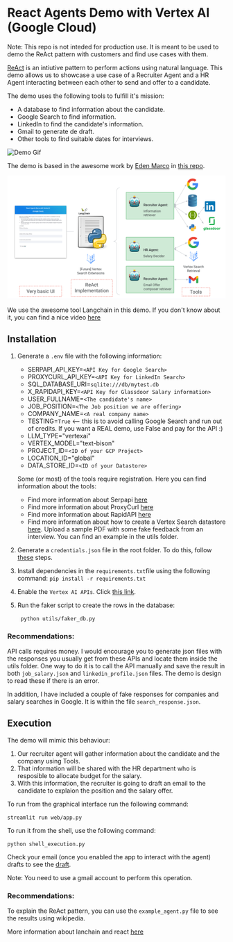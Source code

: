 # React Agents Demo with Vertex AI (Google Cloud)

Note: This repo is not inteded for production use. It is meant to be used to demo the ReAct pattern with customers and find use cases with them. 

[ReAct](https://react-lm.github.io/) is an intiutive pattern to perform actions using natural language. This demo allows us to showcase a use case of a Recruiter Agent and a HR Agent interacting between each other to send and offer to a candidate.

The demo uses the following tools to fulfill it's mission:
- A database to find information about the candidate.
- Google Search to find information.
- LinkedIn to find the candidate's information.
- Gmail to generate de draft.
- Other tools to find suitable dates for interviews.

![Demo Gif](imgs/demo_gif.gif)

The demo is based in the awesome work by [Eden Marco](https://github.com/g-emarco) in [this repo](https://github.com/g-emarco/llm-agnets).

![Architecture](imgs/architecture.png)

We use the awesome tool Langchain in this demo. If you don't know about it, you can find a nice video [here](https://www.youtube.com/watch?v=kYRB-vJFy38)

## Installation

1. Generate a `.env` file with the following information:
    - SERPAPI_API_KEY=`<API Key for Google Search>` 
    - PROXYCURL_API_KEY=`<API Key for LinkedIn Search>` 
    - SQL_DATABASE_URI=`sqlite:///db/mytest.db`
    - X_RAPIDAPI_KEY=`<API Key for Glassdoor Salary information>`
    - USER_FULLNAME=`<The candidate's name>`
    - JOB_POSITION=`<The Job position we are offering>`
    - COMPANY_NAME=`<A real company name>`
    - TESTING=`True` <-- this is to avoid calling Google Search and run out of credits. If you want a REAL demo, use False and pay for the API :)
    - LLM_TYPE="vertexai"
    - VERTEX_MODEL="text-bison"
    - PROJECT_ID=`<ID of your GCP Project>`
    - LOCATION_ID="global"
    - DATA_STORE_ID=`<ID of your Datastore>`

    Some (or most) of the tools require registration. Here you can find information about the tools:
    - Find more information about Serpapi [here](https://serpapi.com/)
    - Find more information about ProxyCurl [here](https://nubela.co/proxycurl/)
    - Find more information about RapidAPI [here](https://rapidapi.com/hub)
    - Find more information about how to create a Vertex Search datastore [here](https://cloud.google.com/generative-ai-app-builder/docs/try-enterprise-search). Upload a sample PDF with some fake feedback from an interview. You can find an example in the utils folder.

2. Generate a `credentials.json` file in the root folder. To do this, follow [these](https://developers.google.com/workspace/guides/create-credentials) steps.
3. Install dependencies in the `requirements.txt`file using the following command:
    `pip install -r requirements.txt`
4. Enable the `Vertex AI APIs`. Click [this link](https://console.cloud.google.com/flows/enableapi?apiid=aiplatform.googleapis.com&_ga=2.183293856.707738149.1700668049-1789233788.1700133640&_gac=1.258834040.1700648608.Cj0KCQiA6vaqBhCbARIsACF9M6kWo-jRmFyoZcXyWAvgIz_GP4p8eWz7svb_u1GIdAphPhQHa8Kviq4aAlOwEALw_wcB).
5. Run the faker script to create the rows in the database:

        python utils/faker_db.py

### Recommendations:

API calls requires money. I would encourage you to generate json files with the responses you usually get from these APIs and locate them inside the utils folder. One way to do it is to call the API manually and save the result in both `job_salary.json` and `linkedin_profile.json` files. The demo is design to read these if there is an error.

In addition, I have included a couple of fake responses for companies and salary searches in Google. It is within the file `search_response.json`.


## Execution

The demo will mimic this behaviour:

1. Our recruiter agent will gather information about the candidate and the company using Tools. 
2. That information will be shared with the HR department who is resposible to allocate budget for the salary.
3. With this information, the recruiter is going to draft an email to the candidate to explaion the position and the salary offer.

To run from the graphical interface run the following command:

    streamlit run web/app.py

To run it from the shell, use the following command:

    python shell_execution.py

Check your email (once you enabled the app to interact with the agent) drafts to see the [draft](https://mail.google.com/mail/u/1/#drafts).

Note: You need to use a gmail account to perform this operation.

### Recommendations:

To explain the ReAct pattern, you can use the `example_agent.py` file to see the results using wikipedia. 

More information about lanchain and react [here](https://python.langchain.com/docs/modules/agents/agent_types/react)








